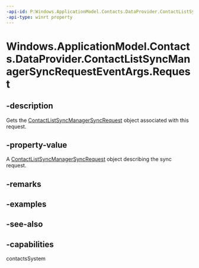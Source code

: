 ```yaml
---
-api-id: P:Windows.ApplicationModel.Contacts.DataProvider.ContactListSyncManagerSyncRequestEventArgs.Request
-api-type: winrt property
---
```


<!-- Property syntax
public Windows.ApplicationModel.Contacts.DataProvider.ContactListSyncManagerSyncRequest Request { get; }
-->

# Windows.ApplicationModel.Contacts.DataProvider.ContactListSyncManagerSyncRequestEventArgs.Request

## -description
Gets the [ContactListSyncManagerSyncRequest](contactlistsyncmanagersyncrequest.md) object associated with this request.

## -property-value
A [ContactListSyncManagerSyncRequest](contactlistsyncmanagersyncrequest.md) object describing the sync request.

## -remarks

## -examples

## -see-also

## -capabilities
contactsSystem
